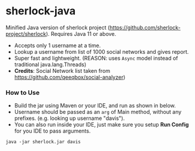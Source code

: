 # sherlock-java
Minified Java version of sherlock project (https://github.com/sherlock-project/sherlock). Requires Java 11 or above.
- Accepts only 1 username at a time. 
- Lookup a username from list of 1000 social networks and gives report.
- Super fast and lightweight. (REASON: uses `Async` model instead of traditional java.lang.Threads)
- **Credits**: Social Network list taken from https://github.com/qeeqbox/social-analyzer)

### How to Use
- Build the jar using Maven or your IDE, and run as shown in below.
- Username should be passed as an `arg` of Main method, without any prefixes.  (e.g. looking up username "davis").
- You can also run inside your IDE, just make sure you setup **Run Config** for you IDE to pass arguments.
```
java -jar sherlock.jar davis
```
